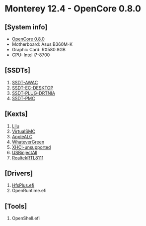 # Monterey 12.4 - OpenCore 0.8.0

## [System info]

- [OpenCore 0.8.0](https://github.com/acidanthera/OpenCorePkg/releases)
- Motherboard: Asus B360M-K
- Graphic Card: RX580 8GB
- CPU: Intel i7-8700

## [SSDTs]

1. [SSDT-AWAC](https://github.com/dortania/Getting-Started-With-ACPI/blob/master/extra-files/compiled/SSDT-PLUG-DRTNIA.aml)
2. [SSDT-EC-DESKTOP](https://github.com/dortania/Getting-Started-With-ACPI/blob/master/extra-files/compiled/SSDT-EC-DESKTOP.aml)
3. [SSDT-PLUG-DRTNIA](https://github.com/dortania/Getting-Started-With-ACPI/blob/master/extra-files/compiled/SSDT-AWAC.aml)
4. [SSDT-PMC](https://github.com/dortania/Getting-Started-With-ACPI/blob/master/extra-files/compiled/SSDT-PMC.aml)

## [Kexts]

1. [Lilu](https://github.com/acidanthera/Lilu/releases)
2. [VirtualSMC](https://github.com/acidanthera/virtualsmc/releases)
3. [AppleALC](https://github.com/acidanthera/AppleALC/releases)
4. [WhateverGreen](https://github.com/acidanthera/whatevergreen/releases)
5. [XHCI-unsupported](https://github.com/RehabMan/OS-X-USB-Inject-All)
6. [USBinjectAll](https://bitbucket.org/RehabMan/os-x-usb-inject-all/downloads/)
7. [RealtekRTL8111](https://github.com/Mieze/RTL8111_driver_for_OS_X/releases)

## [Drivers]

1. [HfsPlus.efi](https://github.com/acidanthera/OcBinaryData/blob/master/Drivers/HfsPlus.efi)
2. OpenRuntime.efi

## [Tools]

1. OpenShell.efi
